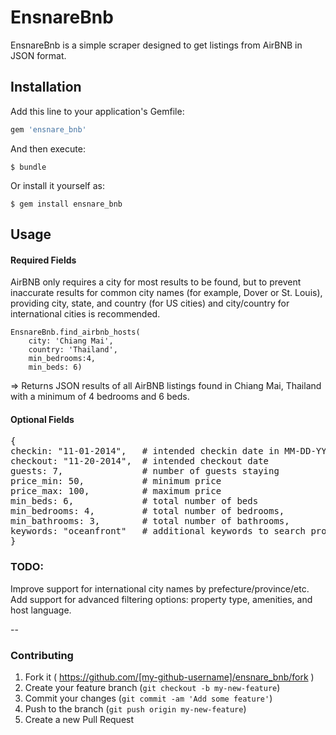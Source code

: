 # EnsnareBnb

EnsnareBnb is a simple scraper designed to get listings from AirBNB in JSON
format.

## Installation

Add this line to your application's Gemfile:

```ruby
gem 'ensnare_bnb'
```

And then execute:

    $ bundle

Or install it yourself as:

    $ gem install ensnare_bnb

## Usage

#### Required Fields

AirBNB only requires a city for most results to be found, but to prevent inaccurate results for common city names (for example, Dover or St. Louis), providing city, state, and country (for US cities) and city/country for international cities is recommended.

```
EnsnareBnb.find_airbnb_hosts(
	city: 'Chiang Mai', 
	country: 'Thailand',
	min_bedrooms:4, 
	min_beds: 6)
```
=> Returns JSON results of all AirBNB listings found in Chiang Mai, Thailand with a minimum of 4 bedrooms and 6 beds.

#### Optional Fields
<pre>
{
checkin: "11-01-2014",   # intended checkin date in MM-DD-YYYY
checkout: "11-20-2014",  # intended checkout date
guests: 7, 				 # number of guests staying
price_min: 50, 			 # minimum price
price_max: 100, 		 # maximum price
min_beds: 6, 			 # total number of beds
min_bedrooms: 4, 		 # total number of bedrooms,
min_bathrooms: 3, 		 # total number of bathrooms,
keywords: "oceanfront" 	 # additional keywords to search properties by
}
</pre>

### TODO:

Improve support for international city names by prefecture/province/etc.
Add support for advanced filtering options: property type, amenities, and host language.

--

### Contributing

1. Fork it ( https://github.com/[my-github-username]/ensnare_bnb/fork )
2. Create your feature branch (`git checkout -b my-new-feature`)
3. Commit your changes (`git commit -am 'Add some feature'`)
4. Push to the branch (`git push origin my-new-feature`)
5. Create a new Pull Request
